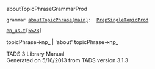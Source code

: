 <span class="title">aboutTopicPhrase</span><span class="type">GrammarProd</span>

`grammar `<span class="classExtLink">[`aboutTopicPhrase(main)`](../object/aboutTopicPhrase(main).html)</span>` :   `[`PrepSingleTopicProd`](../object/PrepSingleTopicProd.html)

[`en_us.t`](../file/en_us.t.html)`[`[`5528`](../source/en_us.t.html#5528)`]`

<div class="gramrule">

topicPhrase-\>np\_ \| 'about' topicPhrase-\>np\_  

</div>

<div class="ftr">

TADS 3 Library Manual  
Generated on 5/16/2013 from TADS version 3.1.3

</div>
